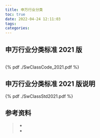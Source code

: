 ```yaml
---
title: 申万行业分类
toc: true
date: 2022-04-24 12:11:03
tags:
categories:
---
```


## 申万行业分类标准 2021 版

<br>
{% pdf ./SwClassCode_2021.pdf %}
<br>

## 申万行业分类标准 2021 版说明

{% pdf ./SwClassStd2021.pdf %}

## 参考资料
> - []()
> - []()
